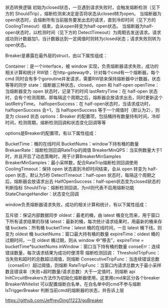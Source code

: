 状态转换逻辑
初始为closed状态，一旦遇到请求失败时，会触发熔断检测（见下方的 ShouldTrip），熔断检测来决定是否将状态从closed转为open。
当熔断器为open状态时，会熔断所有当前服务要发出去的请求，直到冷却时间（见下方的CoolingTimeout）结束，会从open转变为half-open状态。
当熔断器为half-open状态时，以检测时间（见下方的 DetectTimeout）为周期去发送请求。请求成功则计数器加1，当计数器达到一定阈值时则转为closed状态；请求失败则转为open状态。

Breaker是暴露在最外层的struct，由以下属性组成：

Container：是一个interface，被 window 实现，负责熔断器请求失败，成功的相关计算和统计
RW锁：在http-gateway中，针对每个cmd有一个熔断器，每个 cmd 同时会有多个goroutine并发请求，需要RW锁来保持熔断器中计数器，状态等等的同步
state：熔断器三种状态，closed，open 和 half-open
openTime：当熔断器变为 open 状态时，记录下的时间
lastRetryTime：在 half-open 状态时，会有个检测周期，即每隔这个周期之后，熔断器会放请求出去，同时更新这个 lastRetryTime。
halfopenSuccess：在 half-open状态时，当请求成功时，halfopenSuccess 会+1，当 halfopenSuccess 等于一个阈值时（默认为2），则变为 closed 状态
options：Breaker 的配置项，包括桶持有数量持有时间，冷却时间，检测周期，熔断检测回调和状态变化回调等等


options是Breaker的配置项，有以下属性组成：

BucketTime：桶的在线时间
BucketNums：window下持有桶的数量
BrekaerRate：熔断检测回调RateTrip的阈值
BreakerMinQPS：当实例数量大于1时，并且开启了动态策略时，用于计算BreakerMinSamples
BreakerMinSamples：最小采样数，配合RateTrip熔断检测回调使用
CoolingTimeout：保持 open 状态直到冷却时间结束，会从 open 转变为 half-open 状态，默认为5秒
DetectTimeout：half-open 状态时，每隔这个周期之后，熔断器会放请求出去
HalfOpenSuccess：half-open状态变为closed状态的判断指标
ShouldTrip：熔断检测回调，为nil则代表不启用熔断功能
StateChangeHandler：状态变化回调


window负责熔断器请求失败，成功的相关计算和统计，有以下属性组成：

互斥锁：保证内部数据同步
oldest：最老的桶，由 latest 桶变化而来，用于窗口下所有请求结果的存储
latest：最新的桶，每次统计请求结果时，用最新的桶来存储
buckets：所有桶
bucketTime：latest 桶的在线时间，一旦 latest 桶下线，则变为 oldest 桶
bucketNums：窗口最大持有桶的数量
expireTime：oldest 桶的过期时间，一旦 oldest 桶过期，则从 window 中“移去”，expireTime = bucketTime*bucketNums
inWindow：窗口当下持有桶的数量
conseErr：连续错误数量，每次请求结果为成功时便清零
熔断检测回调：
ThresholdTripFunc：当失败和超时的总数超过阈值，则熔断
ConsecutiveTripFunc：当连续错误总数（conseErr）超过阈值，则熔断
RateTripFunc：当窗口内请求总数大于最小采样数且错误率（失败+超时数量/请求总数）大于一定值时，则熔断
api
InitCircuitBreakers方法作为初始化熔断器使用，这里用cmd来区分各个breaker
BreakerWhitelist 可以配置熔断白名单，在白名单中的cmd不参与熔断
IsTriggerBreaker 判断当前cmd的熔断器的状态，并告诉上层

https://github.com/JeffreyDing11223/goBreaker